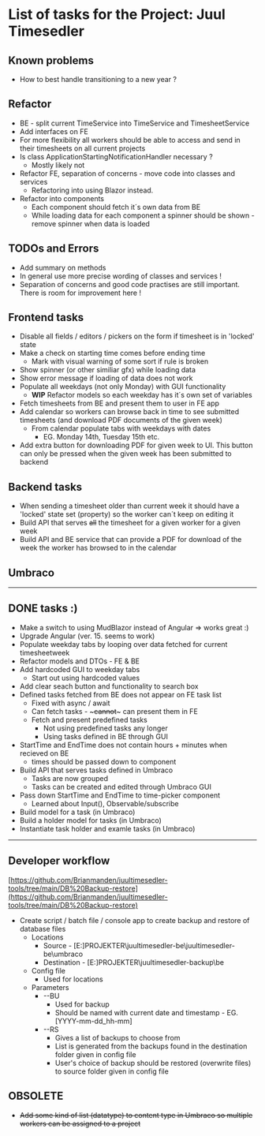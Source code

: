 # List of tasks for the Project: Juul Timesedler

## Known problems

* How to best handle transitioning to a new year ?

## Refactor

* BE - split current TimeService into TimeService and TimesheetService
* Add interfaces on FE
* For more flexibility all workers should be able to access and send in their timesheets on all current projects
* Is class ApplicationStartingNotificationHandler necessary ?
  * Mostly likely not
* Refactor FE, separation of concerns - move code into classes and services
  * Refactoring into using Blazor instead.
* Refactor into components
  * Each component should fetch it´s own data from BE
  * While loading data for each component a spinner should be shown - remove spinner when data is loaded

## TODOs and Errors

* Add summary on methods
* In general use more precise wording of classes and services !
* Separation of concerns and good code practises are still important. There is room for improvement here !

## Frontend tasks

* Disable all fields / editors / pickers on the form if timesheet is in 'locked' state
* Make a check on starting time comes before ending time
  * Mark with visual warning of some sort if rule is broken
* Show spinner (or other similiar gfx) while loading data
* Show error message if loading of data does not work
* Populate all weekdays (not only Monday) with GUI functionality
  * **WIP** Refactor models so each weekday has it´s own set of variables
* Fetch timesheets from BE and present them to user in FE app
* Add calendar so workers can browse back in time to see submitted timesheets (and download PDF documents of the given week)
  * From calendar populate tabs with weekdays with dates
    * EG. Monday 14th, Tuesday 15th etc.
* Add extra button for downloading PDF for given week to UI. This button can only be pressed when the given week has been submitted to backend

## Backend tasks

* When sending a timesheet older than current week it should have a 'locked' state set (property) so the worker can´t keep on editing it
* Build API that serves ~~all~~ the timesheet for a given worker for a given week
* Build API and BE service that can provide a PDF for download of the week the worker has browsed to in the calendar

## Umbraco

---

## DONE tasks :)

* Make a switch to using MudBlazor instead of Angular => works great :)
* Upgrade Angular (ver. 15. seems to work)
* Populate weekday tabs by looping over data fetched for current timesheetweek
* Refactor models and DTOs - FE & BE
* Add hardcoded GUI to weekday tabs
  * Start out using hardcoded values
* Add clear seach button and functionality to search box
* Defined tasks fetched from BE does not appear on FE task list
  * Fixed with async / await
  * Can fetch tasks - ~~~cannot~~~ can present them in FE
  * Fetch and present predefined tasks
    * Not using predefined tasks any longer
    * Using tasks defined in BE through GUI
* StartTime and EndTime does not contain hours + minutes when recieved on BE
  * times should be passed down to component
* Build API that serves tasks defined in Umbraco
  * Tasks are now grouped
  * Tasks can be created and edited through Umbraco GUI
* Pass down StartTime and EndTime to time-picker component
  * Learned about Input(), Observable/subscribe
* Build model for a task (in Umbraco)
* Build a holder model for tasks (in Umbraco)
* Instantiate task holder and examle tasks (in Umbraco)

---

## Developer workflow

[https://github.com/Brianmanden/juultimesedler-tools/tree/main/DB%20Backup-restore](https://github.com/Brianmanden/juultimesedler-tools/tree/main/DB%20Backup-restore)

* Create script / batch file / console app to create backup and restore of database files
  * Locations
    * Source - [E:\]PROJEKTER\juultimesedler-be\juultimesedler-be\umbraco
    * Destination - [E:\]PROJEKTER\juultimesedler-backup\be
  * Config file
    * Used for locations
  * Parameters
    * --BU
      * Used for backup
      * Should be named with current date and timestamp - EG.[YYYY-mm-dd_hh-mm]
    * --RS
      * Gives a list of backups to choose from
      * List is generated from the backups found in the destination folder given in config file
      * User's choice of backup should be restored (overwrite files) to source folder given in config file

## OBSOLETE

* ~~Add some kind of list (datatype) to content type in Umbraco so multiple workers can be assigned to a project~~
